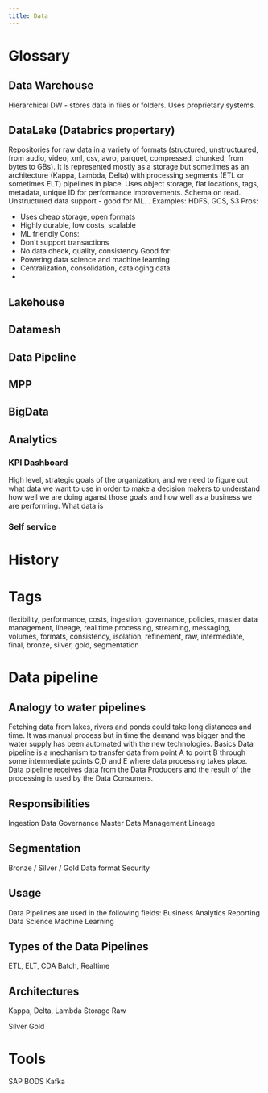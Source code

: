 ```yaml
---
title: Data
---
```


# Glossary
## Data Warehouse
Hierarchical DW - stores data in files or folders. Uses proprietary systems.
## DataLake (Databrics propertary)
Repositories for raw data in a variety of formats (structured, unstructuured, from audio, video, xml, csv, avro, parquet, compressed, chunked, from bytes to GBs). It is represented mostly as a storage but sometimes as an architecture (Kappa, Lambda, Delta) with processing segments (ETL or sometimes ELT) pipelines in place.
Uses object storage, flat locations, tags, metadata, unique ID for performance improvements. Schema on read. Unstructured data support - good for ML. .
Examples: HDFS, GCS, S3
Pros:
- Uses cheap storage, open formats
- Highly durable, low costs, scalable
- ML friendly
Cons:
- Don't support transactions 
- No data check, quality, consistency
Good for:
- Powering data science and machine learning
- Centralization, consolidation, cataloging data
- 
## Lakehouse
## Datamesh
## Data Pipeline
## MPP
## BigData
## Analytics
### KPI Dashboard
High level, strategic goals of the organization, and we need to figure out what data we want to use in order to make a decision makers to understand how well we are doing aganst those goals and how well as a business we are performing. What data is 
### Self service

# History

# Tags
flexibility, performance, costs, ingestion, governance, policies, master data management, lineage, real time processing, streaming, messaging, volumes, formats, consistency, isolation, refinement, raw, intermediate, final, bronze, silver, gold, segmentation



# Data pipeline
## Analogy to water pipelines
Fetching data from lakes, rivers and ponds could take long distances and time. It was manual process but in time the demand was bigger and the water supply has been automated with the new technologies.
Basics
Data pipeline is a mechanism to transfer data from point A to point B through some intermediate points C,D and E where data processing takes place.
Data pipeline receives data from the Data Producers and the result of the processing is used by the Data Consumers.

## Responsibilities
Ingestion
Data Governance
Master Data Management
Lineage

## Segmentation
Bronze / Silver / Gold
Data format
Security

## Usage
Data Pipelines are used in the following fields:
Business Analytics
Reporting
Data Science
Machine Learning

## Types of the Data Pipelines
ETL, ELT, CDA
Batch, Realtime

## Architectures
Kappa, Delta, Lambda
Storage
Raw

Silver
Gold

# Tools
SAP BODS
Kafka
